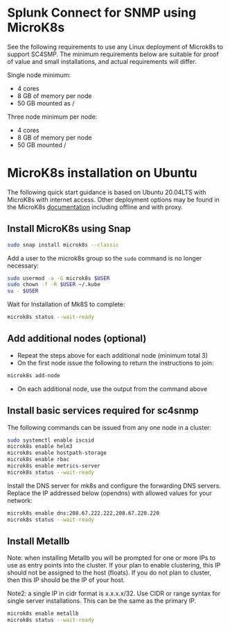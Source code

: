 # Splunk Connect for SNMP using MicroK8s

See the following requirements to use any Linux deployment of Microk8s to support SC4SMP. The minimum requirements below are suitable for proof of value and small installations, and actual requirements will differ.

Single node minimum: 

* 4 cores
* 8 GB of memory per node
* 50 GB mounted as /

Three node minimum per node:

* 4 cores
* 8 GB of memory per node
* 50 GB mounted /

# MicroK8s installation on Ubuntu

The following quick start guidance is based on Ubuntu 20.04LTS with MicroK8s with internet access. Other deployment options
may be found in the MicroK8s [documentation](https://microk8s.io/docs) including offline and with proxy. 

## Install MicroK8s using Snap

```bash
sudo snap install microk8s --classic
```

Add a user to the microk8s group so the `sudo` command is no longer necessary:
```bash
sudo usermod -a -G microk8s $USER
sudo chown -f -R $USER ~/.kube
su - $USER
```

Wait for Installation of Mk8S to complete:
```bash
microk8s status --wait-ready
```

## Add additional nodes (optional)

* Repeat the steps above for each additional node (minimum total 3)
* On the first node issue the following to return the instructions to join: 

```bash
microk8s add-node
```

* On each additional node, use the output from the command above

## Install basic services required for sc4snmp

The following commands can be issued from any one node in a cluster:

```bash
sudo systemctl enable iscsid
microk8s enable helm3
microk8s enable hostpath-storage
microk8s enable rbac
microk8s enable metrics-server
microk8s status --wait-ready
```

Install the DNS server for mk8s and configure the forwarding DNS servers. Replace the IP addressed below (opendns) with
allowed values for your network: 

```bash
microk8s enable dns:208.67.222.222,208.67.220.220
microk8s status --wait-ready
```

## Install Metallb

Note: when installing Metallb you will be prompted for one or more IPs to use as entry points
into the cluster. If your plan to enable clustering, this IP should not be assigned to the host (floats).
If you do not plan to cluster, then this IP should be the IP of your host.

Note2: a single IP in cidr format is x.x.x.x/32. Use CIDR or range syntax for single server installations. This can be
the same as the primary IP.

```bash
microk8s enable metallb
microk8s status --wait-ready
```
